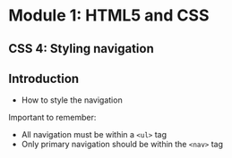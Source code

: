 # Module 1: HTML5 and CSS

## CSS 4: Styling navigation


## Introduction

- How to style the navigation

Important to remember:  
- All navigation must be within a `<ul>` tag
- Only primary navigation should be within the `<nav>` tag


